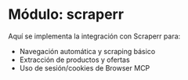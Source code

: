 # Módulo: scraperr
 
Aquí se implementa la integración con Scraperr para:
- Navegación automática y scraping básico
- Extracción de productos y ofertas
- Uso de sesión/cookies de Browser MCP 